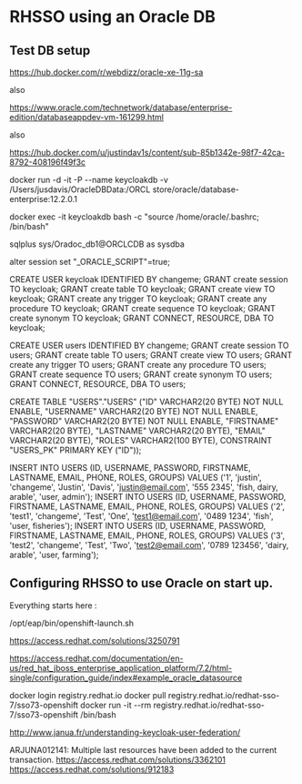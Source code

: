 # RHSSO using an Oracle DB

## Test DB setup

https://hub.docker.com/r/webdizz/oracle-xe-11g-sa

also

https://www.oracle.com/technetwork/database/enterprise-edition/databaseappdev-vm-161299.html

also

https://hub.docker.com/u/justindav1s/content/sub-85b1342e-98f7-42ca-8792-408196f49f3c

docker run -d -it -P --name keycloakdb -v /Users/jusdavis/OracleDBData:/ORCL store/oracle/database-enterprise:12.2.0.1

docker exec -it keycloakdb bash -c "source /home/oracle/.bashrc; /bin/bash"

sqlplus sys/Oradoc_db1@ORCLCDB as sysdba

alter session set "_ORACLE_SCRIPT"=true;

CREATE USER keycloak IDENTIFIED BY changeme;
GRANT create session TO keycloak;
GRANT create table TO keycloak;
GRANT create view TO keycloak;
GRANT create any trigger TO keycloak;
GRANT create any procedure TO keycloak;
GRANT create sequence TO keycloak;
GRANT create synonym TO keycloak;
GRANT CONNECT, RESOURCE, DBA TO keycloak;


CREATE USER users IDENTIFIED BY changeme;
GRANT create session TO users;
GRANT create table TO users;
GRANT create view TO users;
GRANT create any trigger TO users;
GRANT create any procedure TO users;
GRANT create sequence TO users;
GRANT create synonym TO users;
GRANT CONNECT, RESOURCE, DBA TO users;

CREATE TABLE "USERS"."USERS"
   ("ID" VARCHAR2(20 BYTE) NOT NULL ENABLE,
	"USERNAME" VARCHAR2(20 BYTE) NOT NULL ENABLE,
	"PASSWORD" VARCHAR2(20 BYTE) NOT NULL ENABLE,
	"FIRSTNAME" VARCHAR2(20 BYTE),
	"LASTNAME" VARCHAR2(20 BYTE),
	"EMAIL" VARCHAR2(20 BYTE),
	"ROLES" VARCHAR2(100 BYTE),
	 CONSTRAINT "USERS_PK" PRIMARY KEY ("ID"));

INSERT INTO USERS (ID, USERNAME, PASSWORD, FIRSTNAME, LASTNAME, EMAIL, PHONE, ROLES, GROUPS) VALUES ('1', 'justin', 'changeme', 'Justin', 'Davis', 'justin@email.com', '555 2345', 'fish, dairy, arable', 'user, admin');
INSERT INTO USERS (ID, USERNAME, PASSWORD, FIRSTNAME, LASTNAME, EMAIL, PHONE, ROLES, GROUPS) VALUES ('2', 'test1', 'changeme', 'Test', 'One', 'test1@email.com', '0489 1234', 'fish', 'user, fisheries');
INSERT INTO USERS (ID, USERNAME, PASSWORD, FIRSTNAME, LASTNAME, EMAIL, PHONE, ROLES, GROUPS) VALUES ('3', 'test2', 'changeme', 'Test', 'Two', 'test2@email.com', '0789 123456', 'dairy, arable', 'user, farming');

## Configuring RHSSO to use Oracle on start up.

Everything starts here :

/opt/eap/bin/openshift-launch.sh


https://access.redhat.com/solutions/3250791

https://access.redhat.com/documentation/en-us/red_hat_jboss_enterprise_application_platform/7.2/html-single/configuration_guide/index#example_oracle_datasource

docker login registry.redhat.io
docker pull registry.redhat.io/redhat-sso-7/sso73-openshift
docker run -it --rm registry.redhat.io/redhat-sso-7/sso73-openshift /bin/bash



http://www.janua.fr/understanding-keycloak-user-federation/

ARJUNA012141: Multiple last resources have been added to the current transaction.
https://access.redhat.com/solutions/3362101
https://access.redhat.com/solutions/912183



